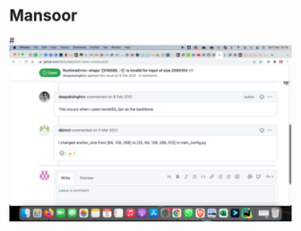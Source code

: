 # Mansoor 
#![This is an image](https://github.com/Mansoor-at/Mansoor-at.github.io/blob/main/pic.png)

